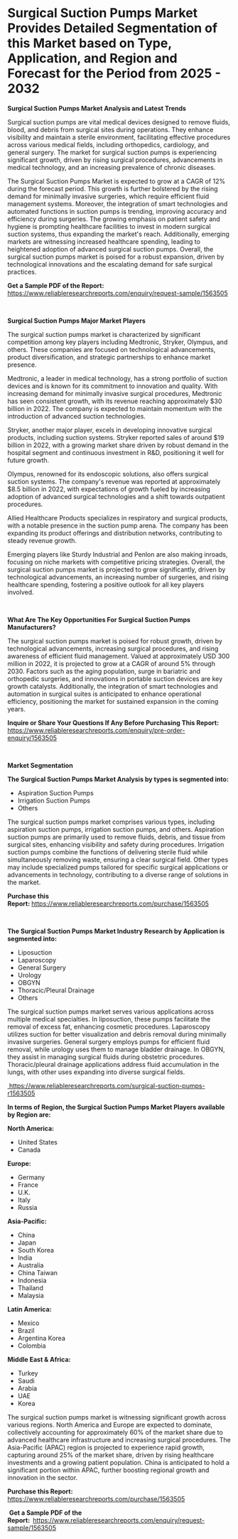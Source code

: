 <p><h1>Surgical Suction Pumps Market Provides Detailed Segmentation of this Market based on Type, Application, and Region and Forecast for the Period from 2025 - 2032</h1></p><p><strong>Surgical Suction Pumps Market Analysis and Latest Trends</strong></p>
<p><p>Surgical suction pumps are vital medical devices designed to remove fluids, blood, and debris from surgical sites during operations. They enhance visibility and maintain a sterile environment, facilitating effective procedures across various medical fields, including orthopedics, cardiology, and general surgery. The market for surgical suction pumps is experiencing significant growth, driven by rising surgical procedures, advancements in medical technology, and an increasing prevalence of chronic diseases.</p><p>The Surgical Suction Pumps Market is expected to grow at a CAGR of 12% during the forecast period. This growth is further bolstered by the rising demand for minimally invasive surgeries, which require efficient fluid management systems. Moreover, the integration of smart technologies and automated functions in suction pumps is trending, improving accuracy and efficiency during surgeries. The growing emphasis on patient safety and hygiene is prompting healthcare facilities to invest in modern surgical suction systems, thus expanding the market's reach. Additionally, emerging markets are witnessing increased healthcare spending, leading to heightened adoption of advanced surgical suction pumps. Overall, the surgical suction pumps market is poised for a robust expansion, driven by technological innovations and the escalating demand for safe surgical practices.</p></p>
<p><strong>Get a Sample PDF of the Report:&nbsp;</strong> <a href="https://www.reliableresearchreports.com/enquiry/request-sample/1563505?utm_campaign=34&utm_medium=2&utm_source=Github&utm_content=ia&utm_term=13042025&utm_id=surgical-suction-pumps">https://www.reliableresearchreports.com/enquiry/request-sample/1563505</a></p>
<p>&nbsp;</p>
<p><strong>Surgical Suction Pumps Major Market Players</strong></p>
<p><p>The surgical suction pumps market is characterized by significant competition among key players including Medtronic, Stryker, Olympus, and others. These companies are focused on technological advancements, product diversification, and strategic partnerships to enhance market presence.</p><p>Medtronic, a leader in medical technology, has a strong portfolio of suction devices and is known for its commitment to innovation and quality. With increasing demand for minimally invasive surgical procedures, Medtronic has seen consistent growth, with its revenue reaching approximately $30 billion in 2022. The company is expected to maintain momentum with the introduction of advanced suction technologies.</p><p>Stryker, another major player, excels in developing innovative surgical products, including suction systems. Stryker reported sales of around $19 billion in 2022, with a growing market share driven by robust demand in the hospital segment and continuous investment in R&D, positioning it well for future growth.</p><p>Olympus, renowned for its endoscopic solutions, also offers surgical suction systems. The company's revenue was reported at approximately $8.5 billion in 2022, with expectations of growth fueled by increasing adoption of advanced surgical technologies and a shift towards outpatient procedures.</p><p>Allied Healthcare Products specializes in respiratory and surgical products, with a notable presence in the suction pump arena. The company has been expanding its product offerings and distribution networks, contributing to steady revenue growth.</p><p>Emerging players like Sturdy Industrial and Penlon are also making inroads, focusing on niche markets with competitive pricing strategies. Overall, the surgical suction pumps market is projected to grow significantly, driven by technological advancements, an increasing number of surgeries, and rising healthcare spending, fostering a positive outlook for all key players involved.</p></p>
<p>&nbsp;</p>
<p><strong>What Are The Key Opportunities For Surgical Suction Pumps Manufacturers?</strong></p>
<p><p>The surgical suction pumps market is poised for robust growth, driven by technological advancements, increasing surgical procedures, and rising awareness of efficient fluid management. Valued at approximately USD 300 million in 2022, it is projected to grow at a CAGR of around 5% through 2030. Factors such as the aging population, surge in bariatric and orthopedic surgeries, and innovations in portable suction devices are key growth catalysts. Additionally, the integration of smart technologies and automation in surgical suites is anticipated to enhance operational efficiency, positioning the market for sustained expansion in the coming years.</p></p>
<p><strong>Inquire or Share Your Questions If Any Before Purchasing This Report:</strong> <a href="https://www.reliableresearchreports.com/enquiry/pre-order-enquiry/1563505?utm_campaign=34&utm_medium=2&utm_source=Github&utm_content=ia&utm_term=13042025&utm_id=surgical-suction-pumps">https://www.reliableresearchreports.com/enquiry/pre-order-enquiry/1563505</a></p>
<p>&nbsp;</p>
<p><strong>Market Segmentation</strong></p>
<p><strong>The Surgical Suction Pumps Market Analysis by types is segmented into:</strong></p>
<p><ul><li>Aspiration Suction Pumps</li><li>Irrigation Suction Pumps</li><li>Others</li></ul></p>
<p><p>The surgical suction pumps market comprises various types, including aspiration suction pumps, irrigation suction pumps, and others. Aspiration suction pumps are primarily used to remove fluids, debris, and tissue from surgical sites, enhancing visibility and safety during procedures. Irrigation suction pumps combine the functions of delivering sterile fluid while simultaneously removing waste, ensuring a clear surgical field. Other types may include specialized pumps tailored for specific surgical applications or advancements in technology, contributing to a diverse range of solutions in the market.</p></p>
<p><strong>Purchase this Report:&nbsp;</strong><a href="https://www.reliableresearchreports.com/purchase/1563505?utm_campaign=34&utm_medium=2&utm_source=Github&utm_content=ia&utm_term=13042025&utm_id=surgical-suction-pumps">https://www.reliableresearchreports.com/purchase/1563505</a></p>
<p>&nbsp;</p>
<p><strong>The Surgical Suction Pumps Market Industry Research by Application is segmented into:</strong></p>
<p><ul><li>Liposuction</li><li>Laparoscopy</li><li>General Surgery</li><li>Urology</li><li>OBGYN</li><li>Thoracic/Pleural Drainage</li><li>Others</li></ul></p>
<p><p>The surgical suction pumps market serves various applications across multiple medical specialties. In liposuction, these pumps facilitate the removal of excess fat, enhancing cosmetic procedures. Laparoscopy utilizes suction for better visualization and debris removal during minimally invasive surgeries. General surgery employs pumps for efficient fluid removal, while urology uses them to manage bladder drainage. In OBGYN, they assist in managing surgical fluids during obstetric procedures. Thoracic/pleural drainage applications address fluid accumulation in the lungs, with other uses expanding into diverse surgical fields.</p></p>
<p><a href="https://www.reliableresearchreports.com/surgical-suction-pumps-r1563505?utm_campaign=34&utm_medium=2&utm_source=Github&utm_content=ia&utm_term=13042025&utm_id=surgical-suction-pumps">&nbsp;https://www.reliableresearchreports.com/surgical-suction-pumps-r1563505</a></p>
<p><strong>In terms of Region, the Surgical Suction Pumps Market Players available by Region are:</strong></p>
<p>
    <p> <strong> North America: </strong>
        <ul>
            <li>United States</li>
            <li>Canada</li>
        </ul>
        </p> 
    <p> <strong> Europe: </strong>
        <ul>
            <li>Germany</li>
            <li>France</li>
            <li>U.K.</li>
            <li>Italy</li>
            <li>Russia</li>
        </ul>
        </p> 
    <p> <strong> Asia-Pacific: </strong>
        <ul>
            <li>China</li>
            <li>Japan</li>
            <li>South Korea</li>
            <li>India</li>
            <li>Australia</li>
            <li>China Taiwan</li>
            <li>Indonesia</li>
            <li>Thailand</li>
            <li>Malaysia</li>
        </ul>
        </p> 
    <p> <strong> Latin America: </strong>
        <ul>
            <li>Mexico</li>
            <li>Brazil</li>
            <li>Argentina Korea</li>
            <li>Colombia</li>
        </ul>
        </p> 
    <p> <strong> Middle East & Africa: </strong>
        <ul>
            <li>Turkey</li>
            <li>Saudi</li>
            <li>Arabia</li>
            <li>UAE</li>
            <li>Korea</li>
        </ul>
    </p>
    </p>
<p><p>The surgical suction pumps market is witnessing significant growth across various regions. North America and Europe are expected to dominate, collectively accounting for approximately 60% of the market share due to advanced healthcare infrastructure and increasing surgical procedures. The Asia-Pacific (APAC) region is projected to experience rapid growth, capturing around 25% of the market share, driven by rising healthcare investments and a growing patient population. China is anticipated to hold a significant portion within APAC, further boosting regional growth and innovation in the sector.</p></p>
<p><strong>Purchase this Report: </strong><a href="https://www.reliableresearchreports.com/purchase/1563505?utm_campaign=34&utm_medium=2&utm_source=Github&utm_content=ia&utm_term=13042025&utm_id=surgical-suction-pumps">https://www.reliableresearchreports.com/purchase/1563505</a></p>
<p>&nbsp;<strong>Get a Sample PDF of the Report:&nbsp;&nbsp;</strong><a href="https://www.reliableresearchreports.com/enquiry/request-sample/1563505?utm_campaign=34&utm_medium=2&utm_source=Github&utm_content=ia&utm_term=13042025&utm_id=surgical-suction-pumps">https://www.reliableresearchreports.com/enquiry/request-sample/1563505</a></p>
<p><strong></strong></p>
<p><p></p><p></p><p></p></p>